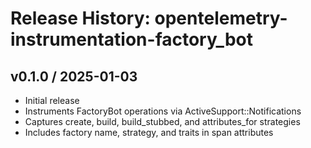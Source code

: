 # Release History: opentelemetry-instrumentation-factory_bot

## v0.1.0 / 2025-01-03

* Initial release
* Instruments FactoryBot operations via ActiveSupport::Notifications
* Captures create, build, build_stubbed, and attributes_for strategies
* Includes factory name, strategy, and traits in span attributes
